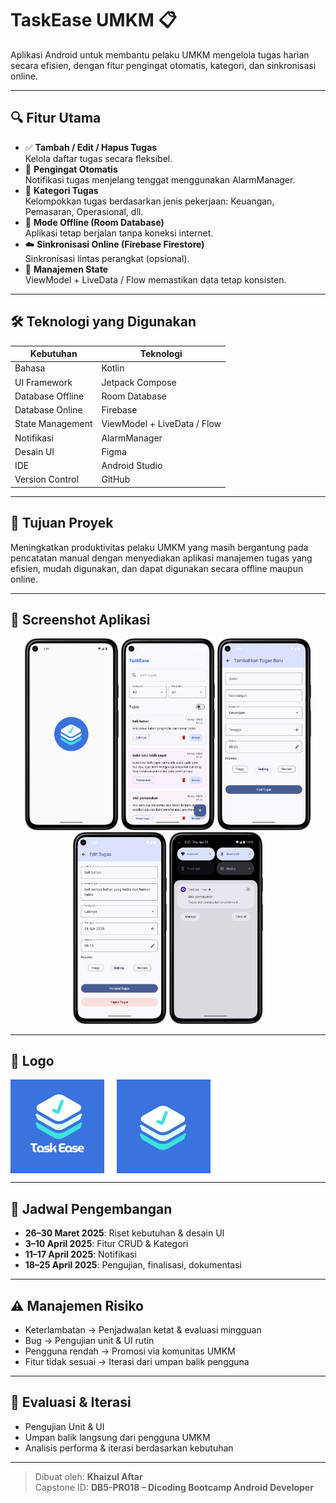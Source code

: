 # TaskEase UMKM 📋

Aplikasi Android untuk membantu pelaku UMKM mengelola tugas harian secara efisien, dengan fitur
pengingat otomatis, kategori, dan sinkronisasi online.

---

## 🔍 Fitur Utama

- ✅ **Tambah / Edit / Hapus Tugas**  
  Kelola daftar tugas secara fleksibel.
- 🔔 **Pengingat Otomatis**  
  Notifikasi tugas menjelang tenggat menggunakan AlarmManager.
- 📂 **Kategori Tugas**  
  Kelompokkan tugas berdasarkan jenis pekerjaan: Keuangan, Pemasaran, Operasional, dll.
- 📴 **Mode Offline (Room Database)**  
  Aplikasi tetap berjalan tanpa koneksi internet.
- ☁️ **Sinkronisasi Online (Firebase Firestore)**  
  Sinkronisasi lintas perangkat (opsional).
- 🔄 **Manajemen State**  
  ViewModel + LiveData / Flow memastikan data tetap konsisten.

---

## 🛠 Teknologi yang Digunakan

| Kebutuhan        | Teknologi                   |
|------------------|-----------------------------|
| Bahasa           | Kotlin                      |
| UI Framework     | Jetpack Compose             |
| Database Offline | Room Database               |
| Database Online  | Firebase                    |
| State Management | ViewModel + LiveData / Flow |
| Notifikasi       | AlarmManager                |
| Desain UI        | Figma                       |
| IDE              | Android Studio              |
| Version Control  | GitHub                      |

---

## 🎯 Tujuan Proyek

Meningkatkan produktivitas pelaku UMKM yang masih bergantung pada pencatatan manual dengan
menyediakan aplikasi manajemen tugas yang efisien, mudah digunakan, dan dapat digunakan secara
offline maupun online.

---

## 📸 Screenshot Aplikasi

<p align="center">
  <img src="app/src/main/res/drawable/taskease_app.png" width="150"/>
  <img src="app/src/main/res/drawable/taskease_dashboard.png" width="150"/>
  <img src="app/src/main/res/drawable/taskease_add.png" width="150"/>
  <img src="app/src/main/res/drawable/taskease_edit.png" width="150"/>
  <img src="app/src/main/res/drawable/taskease_notifikasi.png" width="150"/>
</p>

---

## 🎨 Logo

<div style="display: flex; align-items: center; gap: 20px;">
  <img src="app/src/main/res/drawable/logo_taskease_text.png" width="150" alt="TaskEase">
  <img src="app/src/main/res/drawable/logo_taskease_icon.png" width="150" alt="Icon">
</div>

---

## 📅 Jadwal Pengembangan

- **26–30 Maret 2025**: Riset kebutuhan & desain UI
- **3–10 April 2025**: Fitur CRUD & Kategori
- **11–17 April 2025**: Notifikasi
- **18–25 April 2025**: Pengujian, finalisasi, dokumentasi

---

## ⚠️ Manajemen Risiko

- Keterlambatan → Penjadwalan ketat & evaluasi mingguan
- Bug → Pengujian unit & UI rutin
- Pengguna rendah → Promosi via komunitas UMKM
- Fitur tidak sesuai → Iterasi dari umpan balik pengguna

---

## 🧪 Evaluasi & Iterasi

- Pengujian Unit & UI
- Umpan balik langsung dari pengguna UMKM
- Analisis performa & iterasi berdasarkan kebutuhan

---

> Dibuat oleh: **Khaizul Aftar**  
> Capstone ID: **DB5-PR018 – Dicoding Bootcamp Android Developer**